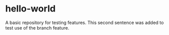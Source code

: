 # hello-world
A basic repository for testing features.
This second sentence was added to test use of the branch feature.
